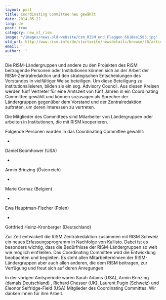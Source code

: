 ```yaml
---
layout: post
title: Coordinating Committee neu gewählt
date: 2014-05-22
lang: de
post: true
category: new_at_rism
image: "/images/news-old-website/csm_RISM_und_Flaggen_6618ee1583.jpg"
old_url: http://www.rism.info/de/startseite/newsdetails/browse/58/article/64/new-coordinating-committee-elected.html
email: ''
author: ''
---
```


Die RISM-Ländergruppen und andere zu den Projekten des RISM beitragende Personen oder Institutionen können sich an der Arbeit der RISM-Zentralredaktion und den strategischen Entscheidungen des Vorstandes in vielfältiger Weise beteiligen. Um diese Beteiligung zu institutionalisieren, bilden sie ein sog. Advisory Council. Aus diesen Kreisen werden fünf Vertreter für eine Amtszeit von fünf Jahren in ein Coordinating Committee gewählt und können sozusagen als Sprecher der Ländergruppen gegenüber dem Vorstand und der Zentralredaktion auftreten, um deren Interessen zu vertreten.

Die Mitglieder des Committees sind Mitarbeiter von Ländergruppen oder arbeiten in Institutionen, die mit RISM kooperieren.

Folgende Personen wurden in das Coordinating Committee gewählt:

-

Daniel Boomhower (USA)

-

Armin Brinzing (Österreich)

-

Marie Cornaz (Belgien)

-

Ewa Hauptman-Fischer (Polen)

-

Gottfried Heinz-Kronberger (Deutschland)


Zur Zeit entwickelt die RISM Zentralredaktion zusammen mit RISM Schweiz ein neues Erfassungsprogramm in Nachfolge von Kallisto. Dabei ist es besonders wichtig, dass die Bedürfnisse der RISM-Ländergruppen so weit wie möglich einfließen. Das Coordinating Committee wird die Entwicklung beobachten und begleiten. Es steht allen MitarbeiternInnen der RISM-Ländergruppen aber auch allen anderen, die dem RISM beitragen, zur Verfügung und freut sich auf deren Anregungen.

In der vorigen Amtsperiode waren Sarah Adams (USA), Armin Brinzing (damals Deutschland) , Richard Chesser (UK), Laurent Pugin (Schweiz) und Eleonor Selfridge-Field (USA) Mitglieder des Coordinating Committes. Wir danken ihnen für ihre Arbeit.